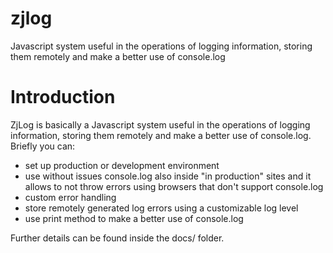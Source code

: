 zjlog
=====

Javascript system useful in the operations of logging information, storing them remotely and make a better use of console.log

Introduction
============

ZjLog is basically a Javascript system useful in the operations of logging information, storing them remotely and make a better use of console.log.
Briefly you can: 
* set up production or development environment
* use without issues console.log also inside "in production" sites and it allows to not throw errors using browsers that don't support console.log
* custom error handling
* store remotely generated log errors using a customizable log level
* use print method to make a better use of console.log


Further details can be found inside the docs/ folder.
